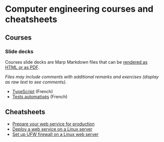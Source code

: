 # Computer engineering courses and cheatsheets

## Courses

### Slide decks

Courses slide decks are Marp Markdown files that can be [rendered as HTML or as PDF](https://github.com/marp-team/marp-cli?tab=readme-ov-file#try-it-now).

_Files may include comments with additional remarks and exercises (display as raw text to see comments)._

- [TypeScript](/courses/slide-decks/typescript/deck.md) (French)
- [Tests automatisés](/courses/slide-decks/tests-automatises/deck.md) (French)

## Cheatsheets

- [Prepare your web service for production](/cheatsheets/prepare-web-app-production/README.md)
- [Deploy a web service on a Linux server](/cheatsheets/linux-web-deployment/)
- [Set up UFW firewall on a Linux web server](/cheatsheets/set-up-ufw-firewall-linux-web/README.md)
